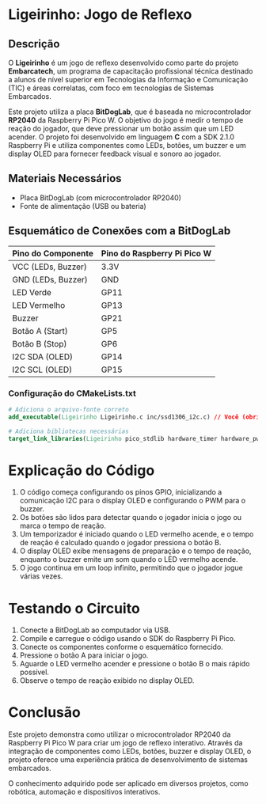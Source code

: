 # Ligeirinho: Jogo de Reflexo

## Descrição
O **Ligeirinho** é um jogo de reflexo desenvolvido como parte do projeto **Embarcatech**, um programa de capacitação profissional técnica destinado a alunos de nível superior em Tecnologias da Informação e Comunicação (TIC) e áreas correlatas, com foco em tecnologias de Sistemas Embarcados. 

Este projeto utiliza a placa **BitDogLab**, que é baseada no microcontrolador **RP2040** da Raspberry Pi Pico W. O objetivo do jogo é medir o tempo de reação do jogador, que deve pressionar um botão assim que um LED acender. O projeto foi desenvolvido em linguagem **C** com a SDK 2.1.0 Raspberry Pi e utiliza componentes como LEDs, botões, um buzzer e um display OLED para fornecer feedback visual e sonoro ao jogador.

## Materiais Necessários
- Placa BitDogLab (com microcontrolador RP2040)
- Fonte de alimentação (USB ou bateria)

## Esquemático de Conexões com a BitDogLab

| Pino do Componente | Pino do Raspberry Pi Pico W |
|---------------------|-----------------------------|
| VCC (LEDs, Buzzer) | 3.3V                        |
| GND (LEDs, Buzzer)  | GND                         |
| LED Verde           | GP11                        |
| LED Vermelho        | GP13                        |
| Buzzer              | GP21                        |
| Botão A (Start)     | GP5                         |
| Botão B (Stop)      | GP6                         |
| I2C SDA (OLED)      | GP14                        |
| I2C SCL (OLED)      | GP15                        |

### Configuração do CMakeLists.txt

```cmake
# Adiciona o arquivo-fonte correto
add_executable(Ligeirinho Ligeirinho.c inc/ssd1306_i2c.c) // Você (obrigatoriamente) deve mudar o arquivo executável caso seja diferente do meu.

# Adiciona bibliotecas necessárias
target_link_libraries(Ligeirinho pico_stdlib hardware_timer hardware_pwm hardware_clocks hardware_i2c) 
```


# Explicação do Código
1. O código começa configurando os pinos GPIO, inicializando a comunicação I2C para o display OLED e configurando o PWM para o buzzer.
2. Os botões são lidos para detectar quando o jogador inicia o jogo ou marca o tempo de reação.
3. Um temporizador é iniciado quando o LED vermelho acende, e o tempo de reação é calculado quando o jogador pressiona o botão B.
4. O display OLED exibe mensagens de preparação e o tempo de reação, enquanto o buzzer emite um som quando o LED vermelho acende.
5. O jogo continua em um loop infinito, permitindo que o jogador jogue várias vezes.

# Testando o Circuito

1. Conecte a BitDogLab ao computador via USB.
2. Compile e carregue o código usando o SDK do Raspberry Pi Pico.
3. Conecte os componentes conforme o esquemático fornecido.
4. Pressione o botão A para iniciar o jogo.
5. Aguarde o LED vermelho acender e pressione o botão B o mais rápido possível.
6. Observe o tempo de reação exibido no display OLED.

# Conclusão

Este projeto demonstra como utilizar o microcontrolador RP2040 da Raspberry Pi Pico W para criar um jogo de reflexo interativo. Através da integração de componentes como LEDs, botões, buzzer e display OLED, o projeto oferece uma experiência prática de desenvolvimento de sistemas embarcados. 

O conhecimento adquirido pode ser aplicado em diversos projetos, como robótica, automação e dispositivos interativos.
